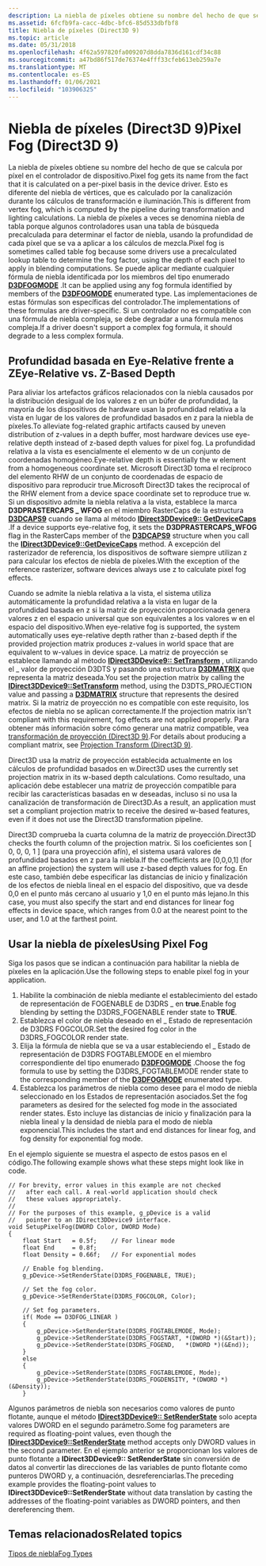 ```yaml
---
description: La niebla de píxeles obtiene su nombre del hecho de que se calcula por píxel en el controlador de dispositivo.
ms.assetid: 6fcfb9fa-cacc-4dbc-bfc6-85d533dbfbf8
title: Niebla de píxeles (Direct3D 9)
ms.topic: article
ms.date: 05/31/2018
ms.openlocfilehash: 4f62a597820fa009207d8dda7836d161cdf34c88
ms.sourcegitcommit: a47bd86f517de76374e4fff33cfeb613eb259a7e
ms.translationtype: MT
ms.contentlocale: es-ES
ms.lasthandoff: 01/06/2021
ms.locfileid: "103906325"
---
```

# <a name="pixel-fog-direct3d-9"></a><span data-ttu-id="39673-103">Niebla de píxeles (Direct3D 9)</span><span class="sxs-lookup"><span data-stu-id="39673-103">Pixel Fog (Direct3D 9)</span></span>

<span data-ttu-id="39673-104">La niebla de píxeles obtiene su nombre del hecho de que se calcula por píxel en el controlador de dispositivo.</span><span class="sxs-lookup"><span data-stu-id="39673-104">Pixel fog gets its name from the fact that it is calculated on a per-pixel basis in the device driver.</span></span> <span data-ttu-id="39673-105">Esto es diferente del niebla de vértices, que es calculado por la canalización durante los cálculos de transformación e iluminación.</span><span class="sxs-lookup"><span data-stu-id="39673-105">This is different from vertex fog, which is computed by the pipeline during transformation and lighting calculations.</span></span> <span data-ttu-id="39673-106">La niebla de píxeles a veces se denomina niebla de tabla porque algunos controladores usan una tabla de búsqueda precalculada para determinar el factor de niebla, usando la profundidad de cada píxel que se va a aplicar a los cálculos de mezcla.</span><span class="sxs-lookup"><span data-stu-id="39673-106">Pixel fog is sometimes called table fog because some drivers use a precalculated lookup table to determine the fog factor, using the depth of each pixel to apply in blending computations.</span></span> <span data-ttu-id="39673-107">Se puede aplicar mediante cualquier fórmula de niebla identificada por los miembros del tipo enumerado [**D3DFOGMODE**](./d3dfogmode.md) .</span><span class="sxs-lookup"><span data-stu-id="39673-107">It can be applied using any fog formula identified by members of the [**D3DFOGMODE**](./d3dfogmode.md) enumerated type.</span></span> <span data-ttu-id="39673-108">Las implementaciones de estas fórmulas son específicas del controlador.</span><span class="sxs-lookup"><span data-stu-id="39673-108">The implementations of these formulas are driver-specific.</span></span> <span data-ttu-id="39673-109">Si un controlador no es compatible con una fórmula de niebla compleja, se debe degradar a una fórmula menos compleja.</span><span class="sxs-lookup"><span data-stu-id="39673-109">If a driver doesn't support a complex fog formula, it should degrade to a less complex formula.</span></span>

## <a name="eye-relative-vs-z-based-depth"></a><span data-ttu-id="39673-110">Profundidad basada en Eye-Relative frente a Z</span><span class="sxs-lookup"><span data-stu-id="39673-110">Eye-Relative vs. Z-Based Depth</span></span>

<span data-ttu-id="39673-111">Para aliviar los artefactos gráficos relacionados con la niebla causados por la distribución desigual de los valores z en un búfer de profundidad, la mayoría de los dispositivos de hardware usan la profundidad relativa a la vista en lugar de los valores de profundidad basados en z para la niebla de píxeles.</span><span class="sxs-lookup"><span data-stu-id="39673-111">To alleviate fog-related graphic artifacts caused by uneven distribution of z-values in a depth buffer, most hardware devices use eye-relative depth instead of z-based depth values for pixel fog.</span></span> <span data-ttu-id="39673-112">La profundidad relativa a la vista es esencialmente el elemento w de un conjunto de coordenadas homogéneo.</span><span class="sxs-lookup"><span data-stu-id="39673-112">Eye-relative depth is essentially the w element from a homogeneous coordinate set.</span></span> <span data-ttu-id="39673-113">Microsoft Direct3D toma el recíproco del elemento RHW de un conjunto de coordenadas de espacio de dispositivo para reproducir true.</span><span class="sxs-lookup"><span data-stu-id="39673-113">Microsoft Direct3D takes the reciprocal of the RHW element from a device space coordinate set to reproduce true w.</span></span> <span data-ttu-id="39673-114">Si un dispositivo admite la niebla relativa a la vista, establece la marca **D3DPRASTERCAPS \_ WFOG** en el miembro RasterCaps de la estructura [**D3DCAPS9**](/windows/desktop/api/D3D9Caps/ns-d3d9caps-d3dcaps9) cuando se llama al método [**IDirect3DDevice9:: GetDeviceCaps**](/windows/win32/api/d3d9helper/nf-d3d9helper-idirect3ddevice9-getdevicecaps) .</span><span class="sxs-lookup"><span data-stu-id="39673-114">If a device supports eye-relative fog, it sets the **D3DPRASTERCAPS\_WFOG** flag in the RasterCaps member of the [**D3DCAPS9**](/windows/desktop/api/D3D9Caps/ns-d3d9caps-d3dcaps9) structure when you call the [**IDirect3DDevice9::GetDeviceCaps**](/windows/win32/api/d3d9helper/nf-d3d9helper-idirect3ddevice9-getdevicecaps) method.</span></span> <span data-ttu-id="39673-115">A excepción del rasterizador de referencia, los dispositivos de software siempre utilizan z para calcular los efectos de niebla de píxeles.</span><span class="sxs-lookup"><span data-stu-id="39673-115">With the exception of the reference rasterizer, software devices always use z to calculate pixel fog effects.</span></span>

<span data-ttu-id="39673-116">Cuando se admite la niebla relativa a la vista, el sistema utiliza automáticamente la profundidad relativa a la vista en lugar de la profundidad basada en z si la matriz de proyección proporcionada genera valores z en el espacio universal que son equivalentes a los valores w en el espacio del dispositivo.</span><span class="sxs-lookup"><span data-stu-id="39673-116">When eye-relative fog is supported, the system automatically uses eye-relative depth rather than z-based depth if the provided projection matrix produces z-values in world space that are equivalent to w-values in device space.</span></span> <span data-ttu-id="39673-117">La matriz de proyección se establece llamando al método [**IDirect3DDevice9:: SetTransform**](/windows/desktop/api) , utilizando el \_ valor de proyección D3DTS y pasando una estructura [**D3DMATRIX**](d3dmatrix.md) que representa la matriz deseada.</span><span class="sxs-lookup"><span data-stu-id="39673-117">You set the projection matrix by calling the [**IDirect3DDevice9::SetTransform**](/windows/desktop/api) method, using the D3DTS\_PROJECTION value and passing a [**D3DMATRIX**](d3dmatrix.md) structure that represents the desired matrix.</span></span> <span data-ttu-id="39673-118">Si la matriz de proyección no es compatible con este requisito, los efectos de niebla no se aplican correctamente.</span><span class="sxs-lookup"><span data-stu-id="39673-118">If the projection matrix isn't compliant with this requirement, fog effects are not applied properly.</span></span> <span data-ttu-id="39673-119">Para obtener más información sobre cómo generar una matriz compatible, vea [transformación de proyección (Direct3D 9)](projection-transform.md).</span><span class="sxs-lookup"><span data-stu-id="39673-119">For details about producing a compliant matrix, see [Projection Transform (Direct3D 9)](projection-transform.md).</span></span>

<span data-ttu-id="39673-120">Direct3D usa la matriz de proyección establecida actualmente en los cálculos de profundidad basados en w.</span><span class="sxs-lookup"><span data-stu-id="39673-120">Direct3D uses the currently set projection matrix in its w-based depth calculations.</span></span> <span data-ttu-id="39673-121">Como resultado, una aplicación debe establecer una matriz de proyección compatible para recibir las características basadas en w deseadas, incluso si no usa la canalización de transformación de Direct3D.</span><span class="sxs-lookup"><span data-stu-id="39673-121">As a result, an application must set a compliant projection matrix to receive the desired w-based features, even if it does not use the Direct3D transformation pipeline.</span></span>

<span data-ttu-id="39673-122">Direct3D comprueba la cuarta columna de la matriz de proyección.</span><span class="sxs-lookup"><span data-stu-id="39673-122">Direct3D checks the fourth column of the projection matrix.</span></span> <span data-ttu-id="39673-123">Si los coeficientes son \[ 0, 0, 0, 1 \] (para una proyección afín), el sistema usará valores de profundidad basados en z para la niebla.</span><span class="sxs-lookup"><span data-stu-id="39673-123">If the coefficients are \[0,0,0,1\] (for an affine projection) the system will use z-based depth values for fog.</span></span> <span data-ttu-id="39673-124">En este caso, también debe especificar las distancias de inicio y finalización de los efectos de niebla lineal en el espacio del dispositivo, que va desde 0,0 en el punto más cercano al usuario y 1,0 en el punto más lejano.</span><span class="sxs-lookup"><span data-stu-id="39673-124">In this case, you must also specify the start and end distances for linear fog effects in device space, which ranges from 0.0 at the nearest point to the user, and 1.0 at the farthest point.</span></span>

## <a name="using-pixel-fog"></a><span data-ttu-id="39673-125">Usar la niebla de píxeles</span><span class="sxs-lookup"><span data-stu-id="39673-125">Using Pixel Fog</span></span>

<span data-ttu-id="39673-126">Siga los pasos que se indican a continuación para habilitar la niebla de píxeles en la aplicación.</span><span class="sxs-lookup"><span data-stu-id="39673-126">Use the following steps to enable pixel fog in your application.</span></span>

1.  <span data-ttu-id="39673-127">Habilite la combinación de niebla mediante el establecimiento del estado de representación de FOGENABLE de D3DRS \_ en **true**.</span><span class="sxs-lookup"><span data-stu-id="39673-127">Enable fog blending by setting the D3DRS\_FOGENABLE render state to **TRUE**.</span></span>
2.  <span data-ttu-id="39673-128">Establezca el color de niebla deseado en el \_ Estado de representación de D3DRS FOGCOLOR.</span><span class="sxs-lookup"><span data-stu-id="39673-128">Set the desired fog color in the D3DRS\_FOGCOLOR render state.</span></span>
3.  <span data-ttu-id="39673-129">Elija la fórmula de niebla que se va a usar estableciendo el \_ Estado de representación de D3DRS FOGTABLEMODE en el miembro correspondiente del tipo enumerado [**D3DFOGMODE**](./d3dfogmode.md) .</span><span class="sxs-lookup"><span data-stu-id="39673-129">Choose the fog formula to use by setting the D3DRS\_FOGTABLEMODE render state to the corresponding member of the [**D3DFOGMODE**](./d3dfogmode.md) enumerated type.</span></span>
4.  <span data-ttu-id="39673-130">Establezca los parámetros de niebla como desee para el modo de niebla seleccionado en los Estados de representación asociados.</span><span class="sxs-lookup"><span data-stu-id="39673-130">Set the fog parameters as desired for the selected fog mode in the associated render states.</span></span> <span data-ttu-id="39673-131">Esto incluye las distancias de inicio y finalización para la niebla lineal y la densidad de niebla para el modo de niebla exponencial.</span><span class="sxs-lookup"><span data-stu-id="39673-131">This includes the start and end distances for linear fog, and fog density for exponential fog mode.</span></span>

<span data-ttu-id="39673-132">En el ejemplo siguiente se muestra el aspecto de estos pasos en el código.</span><span class="sxs-lookup"><span data-stu-id="39673-132">The following example shows what these steps might look like in code.</span></span>


```
// For brevity, error values in this example are not checked 
//   after each call. A real-world application should check 
//   these values appropriately.
//
// For the purposes of this example, g_pDevice is a valid
//   pointer to an IDirect3DDevice9 interface.
void SetupPixelFog(DWORD Color, DWORD Mode)
{
    float Start   = 0.5f;    // For linear mode
    float End     = 0.8f;
    float Density = 0.66f;   // For exponential modes
 
    // Enable fog blending.
    g_pDevice->SetRenderState(D3DRS_FOGENABLE, TRUE);
 
    // Set the fog color.
    g_pDevice->SetRenderState(D3DRS_FOGCOLOR, Color);
    
    // Set fog parameters.
    if( Mode == D3DFOG_LINEAR )
    {
        g_pDevice->SetRenderState(D3DRS_FOGTABLEMODE, Mode);
        g_pDevice->SetRenderState(D3DRS_FOGSTART, *(DWORD *)(&Start));
        g_pDevice->SetRenderState(D3DRS_FOGEND,   *(DWORD *)(&End));
    }
    else
    {
        g_pDevice->SetRenderState(D3DRS_FOGTABLEMODE, Mode);
        g_pDevice->SetRenderState(D3DRS_FOGDENSITY, *(DWORD *)(&Density));
    }
```



<span data-ttu-id="39673-133">Algunos parámetros de niebla son necesarios como valores de punto flotante, aunque el método [**IDirect3DDevice9:: SetRenderState**](/windows/win32/api/d3d9helper/nf-d3d9helper-idirect3ddevice9-setrenderstate) solo acepta valores DWORD en el segundo parámetro.</span><span class="sxs-lookup"><span data-stu-id="39673-133">Some fog parameters are required as floating-point values, even though the [**IDirect3DDevice9::SetRenderState**](/windows/win32/api/d3d9helper/nf-d3d9helper-idirect3ddevice9-setrenderstate) method accepts only DWORD values in the second parameter.</span></span> <span data-ttu-id="39673-134">En el ejemplo anterior se proporcionan los valores de punto flotante a **IDirect3DDevice9:: SetRenderState** sin conversión de datos al convertir las direcciones de las variables de punto flotante como punteros DWORD y, a continuación, desreferenciarlas.</span><span class="sxs-lookup"><span data-stu-id="39673-134">The preceding example provides the floating-point values to **IDirect3DDevice9::SetRenderState** without data translation by casting the addresses of the floating-point variables as DWORD pointers, and then dereferencing them.</span></span>

## <a name="related-topics"></a><span data-ttu-id="39673-135">Temas relacionados</span><span class="sxs-lookup"><span data-stu-id="39673-135">Related topics</span></span>

<dl> <dt>

[<span data-ttu-id="39673-136">Tipos de niebla</span><span class="sxs-lookup"><span data-stu-id="39673-136">Fog Types</span></span>](fog-types.md)
</dt> </dl>

 

 
